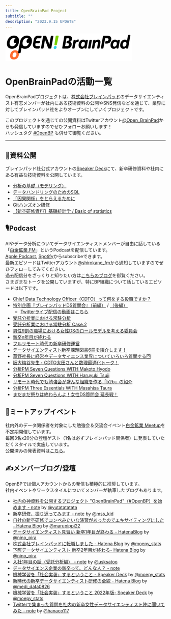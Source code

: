 ```yaml
---
title: OpenBrainPad Project
subtitle: ""
description: "2023.9.15 UPDATE"
---
```

![main_logo](./logo400.png)

# OpenBrainPadの活動一覧

OpenBrainPadプロジェクトは、[株式会社ブレインパッド](https://www.brainpad.co.jp/)のデータサイエンティスト有志メンバーが社内にある技術資料の公開やSNS発信などを通じて、業界に対してブレインパッド社をよりオープンにしていくプロジェクトです。

このプロジェクトを通じての公開資料はTwitterアカウント[@Open_BrainPad](https://twitter.com/Open_BrainPad)からも発信していますのでぜひフォローお願いします！  
ハッシュタグ [#OpenBP](https://twitter.com/search?q=%23OpenBP&src=hashtag_click) も併せて御覧ください。

---

## 📃資料公開

ブレインパッド社公式アカウントの[Speaker Deck](https://speakerdeck.com/brainpadpr)にて、新卒研修資料や社内にある有益な技術資料を公開しています。

- [分析の基礎（モデリング）](https://speakerdeck.com/brainpadpr/basics-of-analysis-modeling)
- [データハンドリングのためのSQL](https://speakerdeck.com/brainpadpr/sql-for-data-handling)
- [「因果関係」をとらえるために](https://speakerdeck.com/brainpadpr/to-grasp-causal-relationship)
- [Gitハンズオン研修](https://speakerdeck.com/brainpadpr/git-hands-on)
- [【新卒研修資料】基礎統計学 / Basic of statistics](https://speakerdeck.com/brainpadpr/basic-of-statistics)


## 🎙Podcast

AIやデータ分析についてデータサイエンティストメンバーが自由に話している「[白金鉱業.FM](https://shirokane-kougyou.github.io)」というPodcastを配信しています。  
[Apple Podcast](https://podcasts.apple.com/jp/podcast/%E7%99%BD%E9%87%91%E9%89%B1%E6%A5%AD-fm/id1479033656), [Spotify](https://open.spotify.com/show/4iVxMiLaAmz6e7Mv0yTRCk)からsubscribeできます。  
最新エピソードはTwitterアカウント[@shirokane_fm](https://twitter.com/shirokane_fm)から通知していますのでぜひフォローしてみてください。  
過去配信分をざっくりと知りたい方は[こちらのブログ](https://note.com/ysdyt/n/n516d8e066618)を御覧ください。  
さまざまなトークを公開していますが、特にBP組織について話しているエピソードは以下です。

- [Chief Data Technology Officer（CDTO）って何をする役職ですか？](https://shirokane-kougyou.github.io/episode/6)
- [特別企画『ブレインパッドDS質問会』（前編）](https://shirokane-kougyou.github.io/episode/7) / [（後編）](https://shirokane-kougyou.github.io/episode/8)
  - [Twitterライブ配信の動画はこちら](https://twitter.com/Open_BrainPad/status/1206875645394874368?s=20)
- [受託分析業における常駐分析](https://shirokane-kougyou.github.io/episode/9)
- [受託分析業における常駐分析 Case.2](https://shirokane-kougyou.github.io/episode/11)
- [男性9割の職場における女性DSのロールモデルを考える委員会](https://shirokane-kougyou.github.io/episode/15)
- [新卒n年目が終わる](https://shirokane-kougyou.github.io/episode/22)
- [フルリモート時代の新卒研修運営](https://shirokane-kougyou.github.io/episode/30)
- [データサイエンティスト新卒課題図書6冊を紹介します！](https://shirokane-kougyou.github.io/episode/33)
- [草野社長に経営やデータサイエンス業界についていろいろ質問する回](https://shirokane-kougyou.github.io/episode/40)
- [阪大梅谷先生・CDTO太田さんと数理最適化トーク！](https://shirokane-kougyou.github.io/episode/43)
- [分析PM Seven Questions WITH Makoto Hyodo](https://shirokane-kougyou.github.io/episode/47)
- [分析PM Seven Questions WITH Haruyuki Tsuji](https://shirokane-kougyou.github.io/episode/48)
- [リモート時代でも勉強会が盛んな組織を作る「b2b」の紹介](https://shirokane-kougyou.github.io/episode/51)
- [分析PM Three Essentials WITH Masahisa Taura](https://shirokane-kougyou.github.io/episode/54)
- [まだまだ祭りは終わらんよ！女性DS質問会 延長戦！](https://shirokane-kougyou.github.io/episode/56)


## 🍺ミートアップイベント

社内外のデータ関係者を対象にした勉強会＆交流会イベント[白金鉱業 Meetup](https://brainpad-meetup.connpass.com/)を不定期開催しています。  
毎回3名x20分の登壇ゲスト（1名は必ずブレインパッド関係者）に発表していただくスタイルで実施しています。  
公開済みの発表資料は[こちら](https://brainpad-meetup.connpass.com/presentation/)。


## ✍メンバーブログ/登壇

OpenBPでは個人アカウントからの発信も積極的に推奨しています。  
社内イベントやワークスタイルについてメンバーが執筆したブログもあります。

- [社内の神資料を公開するプロジェクト "OpenBrainPad"（#OpenBP）を始めます - note](https://note.com/ysdyt/n/n46160f3348fe) by [@yutatatatata](https://twitter.com/yutatatatata)
- [新卒研修、振り返ってみます - note](https://note.com/mss_kid/n/n8b221359ae14) by [@mss_kid](https://twitter.com/mss_kid)
- [自社の新卒研修でコンペみたいな演習があったのでエキサイティングにした - Hatena Blog](https://marupippi.hatenablog.jp/entry/make_training_exciting) by [@marupippi22](https://twitter.com/marupippi22)
- [データサイエンティスト見習い 新卒1年目が終わる - HatenaBlog](https://pira-nino.hatenablog.com/entry/2019/04/28/データサイエンティスト見習い_新卒1年目が終わ) by [@nino_pira](https://twitter.com/nino_pira)
- [株式会社ブレインパッドに転職しました - Hatena Blog](https://moepy-stats.hatenablog.com/entry/2019/04/25/jobchange) by [@moepy_stats](https://twitter.com/moepy_stats)
- [下町データサイエンティスト 新卒2年目が終わる- Hatena Blog](https://pira-nino.hatenablog.com/entry/end_2nd_fresh_year_shitamachi_ds) by [@nino_pira](https://twitter.com/nino_pira)
- [入社1年目の話（受託分析編） - note](https://note.com/uskst/n/n4e0b84af3257) by [@usksatoo](https://twitter.com/usksatoo)
- [データサイエンス企業の新卒って、どんな人？ - note](https://note.com/abtm81/n/n3eb5d251d5f1)
- [機械学習を「社会実装」するということ - Speaker Deck](https://speakerdeck.com/moepy_stats/social-implementation-of-machine-learning) by [@moepy_stats](https://twitter.com/moepy_stats)
- [新時代の新卒データサイエンティスト研修の全貌 - Hatena Blog](https://www.medi-08-data-06.work/entry/newcomer_trainig) by [@medi_data0826](https://twitter.com/medi_data0826)
- [機械学習を「社会実装」するということ 2022年版- Speaker Deck](https://speakerdeck.com/moepy_stats/social-implementation-of-machine-learning-2022) by [@moepy_stats](https://twitter.com/moepy_stats)
- [Twitterで集まった質問を社内の新卒女性データサイエンティスト陣に聞いてみた - note](https://note.com/hrk_bb/n/nbd1161268d05) by [@hanaco117](https://twitter.com/hanaco117)

